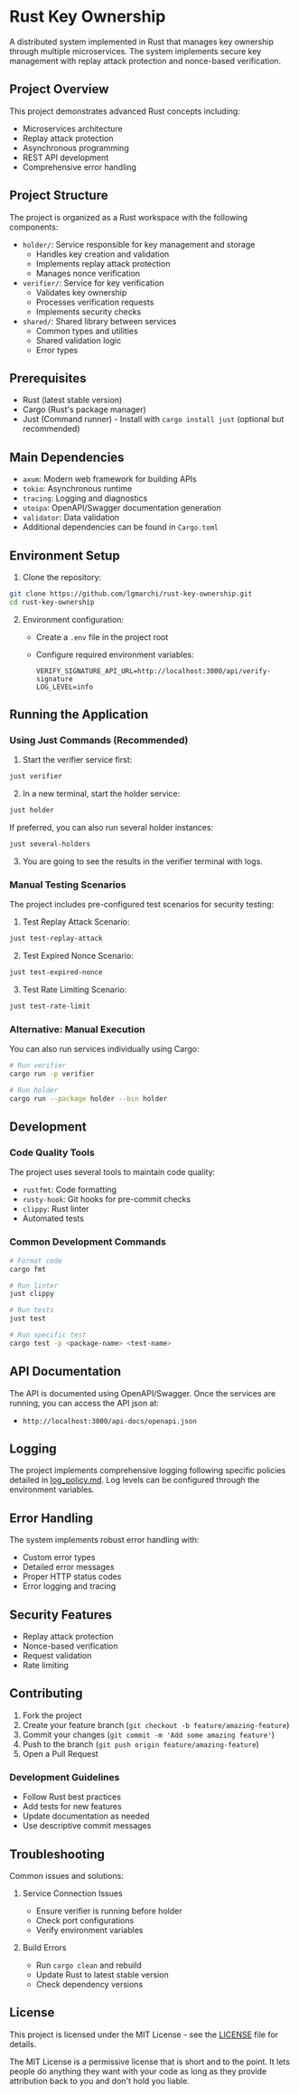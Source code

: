 # Rust Key Ownership

A distributed system implemented in Rust that manages key ownership through multiple microservices. The system implements secure key management with replay attack protection and nonce-based verification.

## Project Overview

This project demonstrates advanced Rust concepts including:

- Microservices architecture
- Replay attack protection
- Asynchronous programming
- REST API development
- Comprehensive error handling

## Project Structure

The project is organized as a Rust workspace with the following components:

- `holder/`: Service responsible for key management and storage
  - Handles key creation and validation
  - Implements replay attack protection
  - Manages nonce verification
- `verifier/`: Service for key verification
  - Validates key ownership
  - Processes verification requests
  - Implements security checks
- `shared/`: Shared library between services
  - Common types and utilities
  - Shared validation logic
  - Error types

## Prerequisites

- Rust (latest stable version)
- Cargo (Rust's package manager)
- Just (Command runner) - Install with `cargo install just` (optional but recommended)

## Main Dependencies

- `axum`: Modern web framework for building APIs
- `tokio`: Asynchronous runtime
- `tracing`: Logging and diagnostics
- `utoipa`: OpenAPI/Swagger documentation generation
- `validator`: Data validation
- Additional dependencies can be found in `Cargo.toml`

## Environment Setup

1. Clone the repository:

```bash
git clone https://github.com/lgmarchi/rust-key-ownership.git
cd rust-key-ownership
```

2. Environment configuration:
   - Create a `.env` file in the project root
   - Configure required environment variables:

     ```env
     VERIFY_SIGNATURE_API_URL=http://localhost:3000/api/verify-signature
     LOG_LEVEL=info
     ```

## Running the Application

### Using Just Commands (Recommended)

1. Start the verifier service first:

```bash
just verifier
```

2. In a new terminal, start the holder service:

```bash
just holder
```

If preferred, you can also run several holder instances:

```bash
just several-holders
```

3. You are going to see the results in the verifier terminal with logs.

### Manual Testing Scenarios

The project includes pre-configured test scenarios for security testing:

1. Test Replay Attack Scenario:

```bash
just test-replay-attack
```

2. Test Expired Nonce Scenario:

```bash
just test-expired-nonce
```

3. Test Rate Limiting Scenario:

```bash
just test-rate-limit
```

### Alternative: Manual Execution

You can also run services individually using Cargo:

```bash
# Run verifier
cargo run -p verifier

# Run holder
cargo run --package holder --bin holder
```

## Development

### Code Quality Tools

The project uses several tools to maintain code quality:

- `rustfmt`: Code formatting
- `rusty-hook`: Git hooks for pre-commit checks
- `clippy`: Rust linter
- Automated tests

### Common Development Commands

```bash
# Format code
cargo fmt

# Run linter
just clippy

# Run tests
just test

# Run specific test
cargo test -p <package-name> <test-name>
```

## API Documentation

The API is documented using OpenAPI/Swagger. Once the services are running, you can access the API json at:

- `http://localhost:3000/api-docs/openapi.json`

## Logging

The project implements comprehensive logging following specific policies detailed in [log_policy.md](log_policy.md). Log levels can be configured through the environment variables.

## Error Handling

The system implements robust error handling with:

- Custom error types
- Detailed error messages
- Proper HTTP status codes
- Error logging and tracing

## Security Features

- Replay attack protection
- Nonce-based verification
- Request validation
- Rate limiting

## Contributing

1. Fork the project
2. Create your feature branch (`git checkout -b feature/amazing-feature`)
3. Commit your changes (`git commit -m 'Add some amazing feature'`)
4. Push to the branch (`git push origin feature/amazing-feature`)
5. Open a Pull Request

### Development Guidelines

- Follow Rust best practices
- Add tests for new features
- Update documentation as needed
- Use descriptive commit messages

## Troubleshooting

Common issues and solutions:

1. Service Connection Issues
   - Ensure verifier is running before holder
   - Check port configurations
   - Verify environment variables

2. Build Errors
   - Run `cargo clean` and rebuild
   - Update Rust to latest stable version
   - Check dependency versions

## License

This project is licensed under the MIT License - see the [LICENSE](LICENSE) file for details.

The MIT License is a permissive license that is short and to the point. It lets people do anything they want with your code as long as they provide attribution back to you and don't hold you liable.
